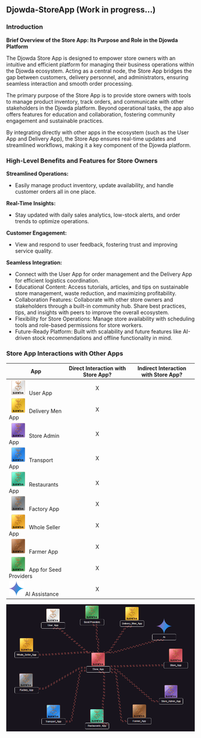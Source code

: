 

## Djowda-StoreApp (Work in progress...)

### Introduction

**Brief Overview of the Store App: Its Purpose and Role in the Djowda Platform**

The Djowda Store App is designed to empower store owners with an intuitive and efficient platform for managing their business operations within the Djowda ecosystem. Acting as a central node, the Store App bridges the gap between customers, delivery personnel, and administrators, ensuring seamless interaction and smooth order processing.

The primary purpose of the Store App is to provide store owners with tools to manage product inventory, track orders, and communicate with other stakeholders in the Djowda platform. Beyond operational tasks, the app also offers features for education and collaboration, fostering community engagement and sustainable practices.

By integrating directly with other apps in the ecosystem (such as the User App and Delivery App), the Store App ensures real-time updates and streamlined workflows, making it a key component of the Djowda platform.

### High-Level Benefits and Features for Store Owners

**Streamlined Operations:**

* Easily manage product inventory, update availability, and handle customer orders all in one place.

**Real-Time Insights:**

* Stay updated with daily sales analytics, low-stock alerts, and order trends to optimize operations.

**Customer Engagement:**

* View and respond to user feedback, fostering trust and improving service quality.

**Seamless Integration:**

* Connect with the User App for order management and the Delivery App for efficient logistics coordination.
* Educational Content: Access tutorials, articles, and tips on sustainable store management, waste reduction, and maximizing profitability.
* Collaboration Features: Collaborate with other store owners and stakeholders through a built-in community hub. Share best practices, tips, and insights with peers to improve the overall ecosystem.
* Flexibility for Store Operations: Manage store availability with scheduling tools and role-based permissions for store workers.
* Future-Ready Platform: Built with scalability and future features like AI-driven stock recommendations and offline functionality in mind.

### Store App Interactions with Other Apps

| App                  | Direct Interaction with Store App? | Indirect Interaction with Store App? |
|----------------------|:----------------------------------:|:------------------------------------:|
| <img src="src/User_App.png" alt="User App" width="50" height="40"> User App           | X                                   |                                      |
| <img src="src/Delivery_Men_App.png" alt="Delivery Men App" width="50" height="40"> Delivery Men App   | X                                   |                                      |
| <img src="src/Store_Admin_App.png" alt="Store Admin App" width="50" height="40"> Store Admin App    | X                                   |                                      |
| <img src="src/Transport_App.png" alt="Transport App" width="50" height="40"> Transport App        | X                                   |                                      |
| <img src="src/Restaurants_App.png" alt="Restaurants App" width="50" height="40"> Restaurants App    | X                                   |                                      |
| <img src="src/Factory_App.png" alt="Factory App" width="50" height="40"> Factory App          | X                                   |                                      |
| <img src="src/Whole_Seller_App.png" alt="Whole Seller App" width="50" height="40"> Whole Seller App   | X                                   |                                      |
| <img src="src/Farmer_App.png" alt="Farmer App" width="50" height="40"> Farmer App         | X                                   |                                      |
| <img src="src/App_for_Seed_Providers.png" alt="App for Seed Providers" width="50" height="40"> App for Seed Providers | X                             |                                      |
| <img src="src/Ai.png" alt="AI Assistance" width="40" height="40"> AI Assistance      | X                                   |                                      |

![Store App Relations](src/store_app_relations.gif)
